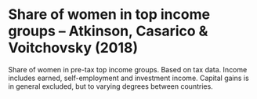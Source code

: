 # Share of women in top income groups – Atkinson, Casarico & Voitchovsky (2018)

Share of women in pre-tax top income groups. Based on tax data. Income includes earned, self-employment and investment income. Capital gains is in general excluded, but to varying degrees between countries.